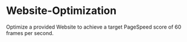 # Website-Optimization
 Optimize a provided Website to achieve a target PageSpeed score of 60 frames per second. 
 
 
 
